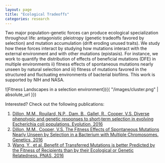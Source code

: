 ```yaml
---
layout: page
title: "Ecological Tradeoffs"
categories: research
---
```


Two major population-genetic forces can produce ecological specialization throughout life: antagonistic pleiotropy (genetic tradeoffs favored by selection) and mutation accumulation (drift eroding unused traits). We study how these forces interact by studying how mutations interact with the external environment and with other mutations (epistasis). For instance, we work to quantify the distribution of effects of beneficial mutations (DFE) in multiple environments ii) fitness effects of spontaneous mutations nearly unseen by natural selection and iii) fitness of mutations favored in the structured and fluctuating environments of bacterial biofilms. This work is supported by NIH and NASA.

![Fitness Landscapes in a selection environment]({{ "/images/cluster.png" | absolute_url }})

Interested? Check out the following publications:

1. [Dillon, M.M., Rouilard, N.P., Dam, B., Gallet, R., Cooper, V.S. Diverse phenotypic and genetic responses to short‐term selection in evolving Escherichia coli populations. Evolution, 2016](https://www.biorxiv.org/content/biorxiv/early/2015/09/17/027086.full.pdf)
2. [Dillon, M.M., Cooper, V.S. The Fitness Effects of Spontaneous Mutations Nearly Unseen by Selection in a Bacterium with Multiple Chromosomes. Genetics, 2016](http://www.genetics.org/content/204/3/1225)
3. [Wang, Y., et al. Benefit of Transferred Mutations is better Predicted by the Fitness of Recipients than by their Ecological or Genetic Relatedness. PNAS, 2016](http://www.pnas.org/content/113/18/5047.full.pdf)
